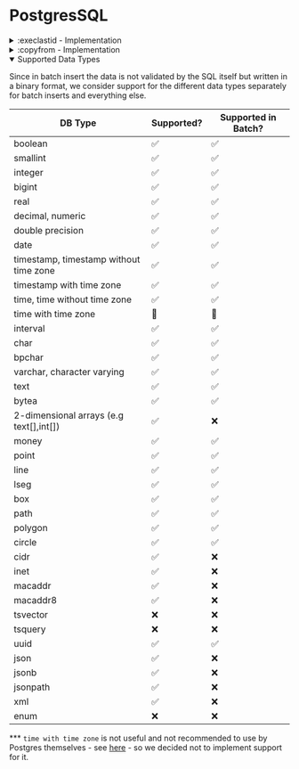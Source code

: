 # PostgresSQL
<details>
<summary>:execlastid - Implementation</summary>

Implemented via a `RETURNING` clause, allowing the `INSERT` command to return the newly created id.
The data types that can be used as id data types for this annotation are:
1. uuid
2. bigint
3. integer
4. smallint (less recommended due to small id range, but possible)

```sql
INSERT INTO tab1 (field1, field2) VALUES ('a', 1) RETURNING id_field;
```
</details>

<details>
<summary>:copyfrom - Implementation</summary>

Implemented via the `COPY FROM` command which can load binary data directly from `stdin`.
</details>

<details open>
<summary>Supported Data Types</summary>

Since in batch insert the data is not validated by the SQL itself but written in a binary format, 
we consider support for the different data types separately for batch inserts and everything else.

| DB Type                                 | Supported? | Supported in Batch? |
|-----------------------------------------|------------|-------------------- |
| boolean                                 | ✅         | ✅                  |
| smallint                                | ✅         | ✅                  |
| integer                                 | ✅         | ✅                  |
| bigint                                  | ✅         | ✅                  |
| real                                    | ✅         | ✅                  |
| decimal, numeric                        | ✅         | ✅                  |
| double precision                        | ✅         | ✅                  |
| date                                    | ✅         | ✅                  |
| timestamp, timestamp without time zone  | ✅         | ✅                  |
| timestamp with time zone                | ✅         | ✅                  |
| time, time without time zone            | ✅         | ✅                  |
| time with time zone                     | 🚫         | 🚫                  |
| interval                                | ✅         | ✅                  |
| char                                    | ✅         | ✅                  |
| bpchar                                  | ✅         | ✅                  |
| varchar, character varying              | ✅         | ✅                  |
| text                                    | ✅         | ✅                  |
| bytea                                   | ✅         | ✅                  |
| 2-dimensional arrays (e.g text[],int[]) | ✅         | ❌                  |
| money                                   | ✅         | ✅                  |
| point                                   | ✅         | ✅                  |
| line                                    | ✅         | ✅                  |
| lseg                                    | ✅         | ✅                  |
| box                                     | ✅         | ✅                  |
| path                                    | ✅         | ✅                  |
| polygon                                 | ✅         | ✅                  |
| circle                                  | ✅         | ✅                  |
| cidr                                    | ✅         | ❌                  |
| inet                                    | ✅         | ❌                  |
| macaddr                                 | ✅         | ❌                  |
| macaddr8                                | ✅         | ❌                  |
| tsvector                                | ❌         | ❌                  |
| tsquery                                 | ❌         | ❌                  |
| uuid                                    | ✅         | ✅                  |
| json                                    | ✅         | ❌                  |
| jsonb                                   | ✅         | ❌                  |
| jsonpath                                | ✅         | ❌                  |
| xml                                     | ✅         | ❌                  |
| enum                                    | ❌         | ❌                  |

*** `time with time zone` is not useful and not recommended to use by Postgres themselves - 
see [here](https://www.postgresql.org/docs/current/datatype-datetime.html#DATATYPE-DATETIME) -
so we decided not to implement support for it.

</details>

